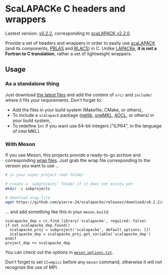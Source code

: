 # ScaLAPACKe C headers and wrappers

Lastest version: [v0.2.2](https://github.com/pierre-24/scalapacke/releases/tag/v0.2.2), corresponding to [scaLAPACK v2.2.0](https://github.com/Reference-ScaLAPACK/scalapack/releases/tag/v2.2.0).

Provide a set of headers and wrappers in order to easily use [scaLAPACK](https://www.netlib.org/scalapack/) (and its components, [PBLAS](https://netlib.org/scalapack/pblas_qref.html) and [BLACS](https://netlib.org/blacs/)) in C.
Unlike [LAPACKe](https://netlib.org/lapack/lapacke.html), **it is not a Fortran to C translation**, rather a set of lightweight wrappers.

## Usage

### As a standalone thing

Just download [the latest files](https://github.com/pierre-24/scalapacke/releases/download/v0.2.2/scalapacke_v0.2.2.tar.gz) and add the content of `src/` and `include/` where it fits your requirements.
Don't forget to:

+ Add the files in your build system (Makefile, CMake, or others),
+ To include a `scalapack` package ([netlib](https://www.netlib.org/scalapack/), [oneMKL](https://www.intel.com/content/www/us/en/developer/tools/oneapi/onemkl.html), [AOCL](https://www.amd.com/en/developer/aocl/dense.html), or others) in your build system,
+ To redefine `Int` if you want use 64-bit integers ("ILP64", in the language of intel MKL).

### With Meson

If you use Meson, this projects provide a ready-to-go archive and corresponding [wrap files](https://mesonbuild.com/Wrap-dependency-system-manual.html).
Just grab the wrap file corresponding to the version you want to use ...

```bash
# in your super project root folder

# create a `subprojects` folder if it does not exists yet
mkdir -p subprojects

# download wrap file
wget https://github.com/pierre-24/scalapacke/releases/download/v0.2.2/scalapacke_v0.2.2.wrap -O subprojects/scalapacke.wrap
```

... and add something like this in your `meson.build`:

```Meson
scalapacke_dep = cc.find_library('scalapacke', required: false)
if not scalapacke_dep.found()
  scalapacke_proj = subproject('scalapacke', default_options: [])
  scalapacke_dep = scalapacke_proj.get_variable('scalapacke_dep')
endif
project_dep += scalapacke_dep
```

You can check out the options in [`meson_options.txt`](./meson_options.txt).

Don't forget to set `CC=mpicc` before any `meson` command, otherwise it will not recognize the use of MPI.
